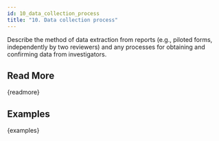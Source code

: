 ```yaml
---
id: 10_data_collection_process
title: "10. Data collection process"
---
```

Describe the method of data extraction from reports (e.g., piloted forms, independently by two reviewers) and any processes for obtaining and confirming data from investigators.

## Read More

{readmore}

## Examples

{examples}
